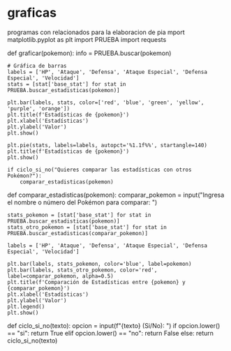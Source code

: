 # graficas
programas con relacionados para la elaboracion de pia
mport matplotlib.pyplot as plt
import PRUEBA
import requests

def graficar(pokemon):
    info = PRUEBA.buscar(pokemon)

    # Gráfica de barras
    labels = ['HP', 'Ataque', 'Defensa', 'Ataque Especial', 'Defensa Especial', 'Velocidad']
    stats = [stat['base_stat'] for stat in PRUEBA.buscar_estadisticas(pokemon)]
    
    plt.bar(labels, stats, color=['red', 'blue', 'green', 'yellow', 'purple', 'orange'])
    plt.title(f'Estadísticas de {pokemon}')
    plt.xlabel('Estadísticas')
    plt.ylabel('Valor')
    plt.show()

    plt.pie(stats, labels=labels, autopct='%1.1f%%', startangle=140)
    plt.title(f'Estadísticas de {pokemon}')
    plt.show()

    if ciclo_si_no("Quieres comparar las estadísticas con otros Pokémon?"):
        comparar_estadisticas(pokemon)

def comparar_estadisticas(pokemon):
    comparar_pokemon = input("Ingresa el nombre o número del Pokémon para comparar: ")
    
    stats_pokemon = [stat['base_stat'] for stat in PRUEBA.buscar_estadisticas(pokemon)]
    stats_otro_pokemon = [stat['base_stat'] for stat in PRUEBA.buscar_estadisticas(comparar_pokemon)]

    labels = ['HP', 'Ataque', 'Defensa', 'Ataque Especial', 'Defensa Especial', 'Velocidad']

    plt.bar(labels, stats_pokemon, color='blue', label=pokemon)
    plt.bar(labels, stats_otro_pokemon, color='red', label=comparar_pokemon, alpha=0.5)
    plt.title(f'Comparación de Estadísticas entre {pokemon} y {comparar_pokemon}')
    plt.xlabel('Estadísticas')
    plt.ylabel('Valor')
    plt.legend()
    plt.show()

def ciclo_si_no(texto):
    opcion = input(f"{texto} (Si/No): ")
    if opcion.lower() == "si":
        return True
    elif opcion.lower() == "no":
        return False
    else:
        return ciclo_si_no(texto)
